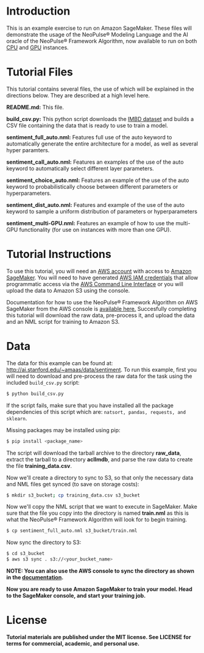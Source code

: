 # Introduction
This is an example exercise to run on Amazon SageMaker. These files will demonstrate the usage of the NeoPulse® Modeling Language and the AI oracle of the NeoPulse® Framework Algorithm, now available to run on both [CPU](https://aws.amazon.com/marketplace/pp/prodview-die5a2b34vjii) and [GPU](https://aws.amazon.com/marketplace/pp/prodview-7fngm7wimrfwy) instances.

# Tutorial Files
This tutorial contains several files, the use of which will be explained in the directions below. They are described at a high level here.

**README.md:** This file.

**build_csv.py:** This python script downloads the [IMBD dataset](http://ai.stanford.edu/~amaas/data/sentiment) and builds a CSV file containing the data that is ready to use to train a model.

**sentiment_full_auto.nml:** Features full use of the auto keyword to automatically generate the entire architecture for a model, as well as several hyper paramters.

**sentiment_call_auto.nml:** Features an examples of the use of the auto keyword to automatically select different layer parameters.

**sentiment_choice_auto.nml:** Features an example of the use of the auto keyword to probabilistically choose between different parameters or hyperparameters.

**sentiment_dist_auto.nml:** Features and example of the use of the auto keyword to sample a uniform distribution of parameters or hyperparameters

**sentiment_multi-GPU.nml:** Features an example of how to use the multi-GPU functionality (for use on instances with more than one GPU).

# Tutorial Instructions

To use this tutorial, you will need an [AWS account](https://aws.amazon.com/free/) with access to [Amazon SageMaker](https://aws.amazon.com/sagemaker/). You will need to have generated [AWS IAM credentials](https://aws.amazon.com/iam/) that allow programmatic access via the [AWS Command Line Interface](https://aws.amazon.com/cli/) or you will upload the data to Amazon S3 using the console.

Documentation for how to use the NeoPulse® Framework Algorithm on AWS SageMaker from the AWS console is [available here.](https://docs.neopulse.ai/NP-SageMaker/) Succesfully completing this tutorial will download the raw data, pre-process it, and upload the data and an NML script for training to Amazon S3. 

# Data
The data for this example can be found at: http://ai.stanford.edu/~amaas/data/sentiment. To run this example, first you will need to download and pre-process the raw data for the task using the included ```build_csv.py``` script:

```bash
$ python build_csv.py
```

If the script fails, make sure that you have installed all the package dependencies of this script which are: `natsort, pandas, requests, and sklearn`.

Missing packages may be installed using pip:
```bash
$ pip install <package_name>
```

The script will download the tarball archive to the directory <b>raw_data</b>, extract the tarball to a directory <b>aclImdb</b>, and parse the raw data to create the file <b>training_data.csv</b>.

Now we'll create a directory to sync to S3, so that only the necessary data and NML files get synced (to save on storage costs):

```bash
$ mkdir s3_bucket; cp training_data.csv s3_bucket
```

Now we'll copy the NML script that we want to execute in SageMaker. Make sure that the file you copy into the directory is named <b>train.nml</b> as this is what the NeoPulse® Framework Algorithm will look for to begin training.

```bash
$ cp sentiment_full_auto.nml s3_bucket/train.nml
```

Now sync the directory to S3:

```bash
$ cd s3_bucket
$ aws s3 sync . s3://<your_bucket_name>
```

<b>NOTE: You can also use the AWS console to sync the directory as shown in the [documentation](https://docs.neopulse.ai/NP-SageMaker/).

Now you are ready to use Amazon SageMaker to train your model. Head to the SageMaker console, and start your training job.

# License
Tutorial materials are published under the MIT license. See LICENSE for terms for commercial, academic, and personal use.
